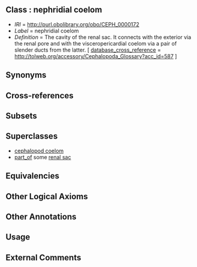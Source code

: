 
## Class : nephridial coelom

 * *IRI* = http://purl.obolibrary.org/obo/CEPH_0000172
 * *Label* = nephridial coelom
 * *Definition* = The cavity of the renal sac. It connects with the exterior via the renal pore and with the visceropericardial coelom via a pair of slender ducts from the latter. [ [database_cross_reference](../../ef/oboInOwl#hasDbXref.md) = http://tolweb.org/accessory/Cephalopoda_Glossary?acc_id=587 ]

## Synonyms


## Cross-references


## Subsets


## Superclasses

 * [cephalopod coelom](../../CEPH/67/CEPH_0000067.md)
 * [part_of](../../BFO/50/BFO_0000050.md) some [renal sac](../../CEPH/37/CEPH_0001037.md)

## Equivalencies


## Other Logical Axioms


## Other Annotations


## Usage


## External Comments

